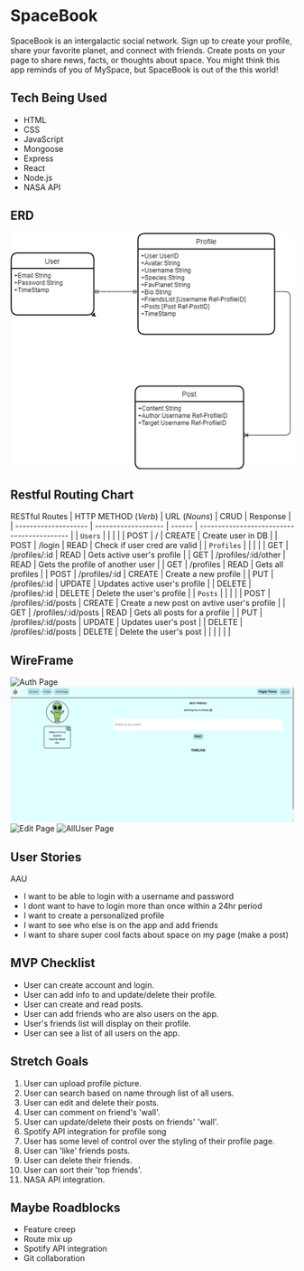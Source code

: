 # SpaceBook

SpaceBook is an intergalactic social network. Sign up to create your profile, share your favorite planet, and connect with friends. Create posts on your page to share news, facts, or thoughts about space. You might think this app reminds of you of MySpace, but SpaceBook is out of the this world!

## Tech Being Used

- HTML
- CSS
- JavaScript
- Mongoose
- Express
- React
- Node.js
- NASA API

## ERD

![ERD](wireframes/PNGS/ERDFinal.png)

## Restful Routing Chart

RESTful Routes
| HTTP METHOD (_Verb_) | URL (_Nouns_)       | CRUD   | Response                                   |
| -------------------- | ------------------- | ------ | ------------------------------------------ |
| `Users`              |                     |        |                                            |
| POST                 | /                   | CREATE | Create user in DB                          |
| POST                 | /login              | READ   | Check if user cred are valid               |
| `Profiles`           |                     |        |                                            |
| GET                  | /profiles/:id       | READ   | Gets active user's profile                 |
| GET                  | /profiles/:id/other | READ   | Gets the profile of another user           |
| GET                  | /profiles           | READ   | Gets all profiles                          |
| POST                 | /profiles/:id       | CREATE | Create a new profile                       |
| PUT                  | /profiles/:id       | UPDATE | Updates active user's profile              |
| DELETE               | /profiles/:id       | DELETE | Delete the user's profile                  |
| `Posts`              |                     |        |                                            |
| POST                 | /profiles/:id/posts | CREATE | Create a new post on avtive user's profile |
| GET                  | /profiles/:id/posts | READ   | Gets all posts for a profile               |
| PUT                  | /profiles/:id/posts | UPDATE | Updates user's post                        |
| DELETE               | /profiles/:id/posts | DELETE | Delete the user's post                     |
|                      |                     |        |                                            |


## WireFrame

![Auth Page](wireframes/PNGS/$_signup_login.png)
![Profrile Page](wireframes/PNGS/profilepage.png)
![Edit Page](wireframes/PNGS/editPage.png)
![AllUser Page](wireframes/PNGS/allUsers.png)



## User Stories

AAU

- I want to be able to login with a username and password
- I dont want to have to login more than once within a 24hr period
- I want to create a personalized profile
- I want to see who else is on the app and add friends
- I want to share super cool facts about space on my page (make a post)

## MVP Checklist

- User can create account and login.
- User can add info to and update/delete their profile.
- User can create and read posts.
- User can add friends who are also users on the app.
- User's friends list will display on their profile.
- User can see a list of all users on the app.

## Stretch Goals

1. User can upload profile picture.
2. User can search based on name through list of all users.
3. User can edit and delete their posts.
4. User can comment on friend's 'wall'.
5. User can update/delete their posts on friends' 'wall'.
6. Spotify API integration for profile song
7. User has some level of control over the styling of their profile page.
8. User can 'like' friends posts.
9. User can delete their friends.
10. User can sort their 'top friends'.
11. NASA API integration.

## Maybe Roadblocks

- Feature creep
- Route mix up
- Spotify API integration
- Git collaboration
